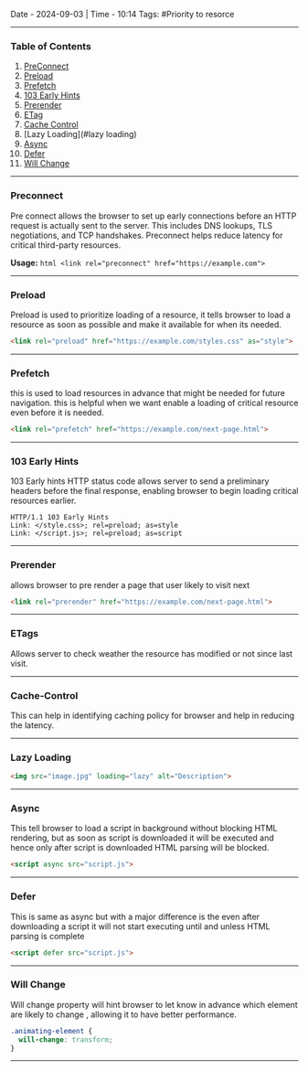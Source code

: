 Date - 2024-09-03  |  Time - 10:14
Tags: #Priority to resorce

---

### Table of Contents

1. [PreConnect](#preconnect)
2. [Preload](#preload)
3. [Prefetch](#prefetch)
4. [103 Early Hints](#103-early-hints)
5. [Prerender](#prerender)
6. [ETag](#ETag)
7. [Cache Control](#cache-control)
8. [Lazy Loading](#lazy loading)
9. [Async](#async)
10. [Defer](#defer)
11. [Will Change](#will-change)

----

### Preconnect

Pre connect allows the browser to set up early connections before an HTTP request is actually sent to the server. This includes DNS lookups, TLS negotiations, and TCP handshakes. Preconnect helps reduce latency for critical third-party resources. 

**Usage:** ```html <link rel="preconnect" href="https://example.com">```

----

### Preload

Preload is used to prioritize loading of a resource, it tells browser to load a resource as soon as possible and make it available for when its needed.

```html
<link rel="preload" href="https://example.com/styles.css" as="style">
```

----

### Prefetch

this is used to load resources in advance that might be needed for future navigation. this is helpful when we want enable a loading of critical resource even before it is needed.

```html
<link rel="prefetch" href="https://example.com/next-page.html">
```

----

### 103 Early Hints

103 Early hints HTTP status code allows server to send a preliminary headers before the final response, enabling browser to begin loading critical resources earlier. 

```http
HTTP/1.1 103 Early Hints
Link: </style.css>; rel=preload; as=style
Link: </script.js>; rel=preload; as=script
```

---

### Prerender

allows browser to pre render a page that user likely to visit next
```html
<link rel="prerender" href="https://example.com/next-page.html">
```

---

### ETags

Allows server to check weather the resource has modified or not since last visit. 

----

### Cache-Control

This can help in identifying caching policy for browser and help in reducing the latency. 


----

### Lazy Loading

```html
<img src="image.jpg" loading="lazy" alt="Description">
```

----

### Async

This tell browser to load a script in background without blocking HTML rendering, but as soon as script is downloaded it will be executed and hence only after script is downloaded HTML parsing will be blocked.

```html
<script async src="script.js">
```

----

### Defer

This is same as async but with a major difference is the even after downloading a script it will not start executing until and unless HTML parsing is complete

```html
<script defer src="script.js">
```

----

### Will Change

Will change property will hint browser to let know in advance which element are likely to change , allowing it to have better performance.

```css
.animating-element {
  will-change: transform;
}
```


----
